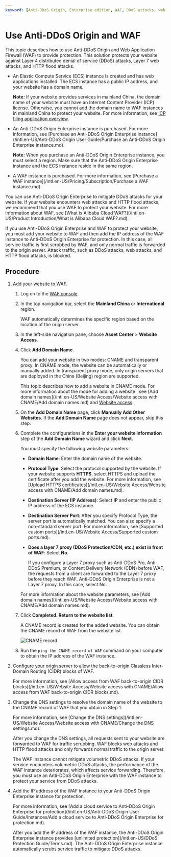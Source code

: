 ```yaml
---
keyword: [Anti-DDoS Origin, Enterprise edition, WAF, DDoS attacks, web attacks, HTTP flood attacks]
---
```


# Use Anti-DDoS Origin and WAF

This topic describes how to use Anti-DDoS Origin and Web Application Firewall \(WAF\) to provide protection. This solution protects your website against Layer 4 distributed denial of service \(DDoS\) attacks, Layer 7 web attacks, and HTTP flood attacks.

-   An Elastic Compute Service \(ECS\) instance is created and has web applications installed. The ECS instance has a public IP address, and your website has a domain name.

    **Note:** If your website provides services in mainland China, the domain name of your website must have an Internet Content Provider \(ICP\) license. Otherwise, you cannot add the domain name to WAF instances in mainland China to protect your website. For more information, see [ICP filing application overview]().

-   An Anti-DDoS Origin Enterprise instance is purchased. For more information, see [Purchase an Anti-DDoS Origin Enterprise instance](/intl.en-US/Anti-DDoS Origin User Guide/Purchase an Anti-DDoS Origin Enterprise instance.md).

    **Note:** When you purchase an Anti-DDoS Origin Enterprise instance, you must select a region. Make sure that the Anti-DDoS Origin Enterprise instance and the ECS instance reside in the same region.

-   A WAF instance is purchased. For more information, see [Purchase a WAF instance](/intl.en-US/Pricing/Subscription/Purchase a WAF instance.md).

You can use Anti-DDoS Origin Enterprise to mitigate DDoS attacks for your website. If your website encounters web attacks and HTTP flood attacks, we recommend that you use WAF to protect your website. For more information about WAF, see [What is Alibaba Cloud WAF?](/intl.en-US/Product Introduction/What is Alibaba Cloud WAF?.md).

If you use Anti-DDoS Origin Enterprise and WAF to protect your website, you must add your website to WAF and then add the IP address of the WAF instance to Anti-DDoS Origin Enterprise for protection. In this case, all service traffic is first scrubbed by WAF, and only normal traffic is forwarded to the origin server. Attack traffic, such as DDoS attacks, web attacks, and HTTP flood attacks, is blocked.

## Procedure

1.  Add your website to WAF.

    1.  Log on to the [WAF console](https://yundun.console.aliyun.com/?&p=wafnext).

    2.  In the top navigation bar, select the **Mainland China** or **International** region.

        WAF automatically determines the specific region based on the location of the origin server.

    3.  In the left-side navigation pane, choose **Asset Center** \> **Website Access**.

    4.  Click **Add Domain Name**.

        You can add your website in two modes: CNAME and transparent proxy. In CNAME mode, the website can be automatically or manually added. In transparent proxy mode, only origin servers that are deployed in the China \(Beijing\) region are supported.

        This topic describes how to add a website in CNAME mode. For more information about the mode for adding a website , see [Add domain names](/intl.en-US/Website Access/Website access with CNAME/Add domain names.md) and [Website access]().

    5.  On the **Add Domain Name** page, click **Manually Add Other Websites**. If the **Add Domain Name** page does not appear, skip this step.

    6.  Complete the configurations in the **Enter your website information** step of the **Add Domain Name** wizard and click **Next**.

        You must specify the following website parameters:

        -   **Domain Name**: Enter the domain name of the website.
        -   **Protocol Type**: Select the protocol supported by the website. If your website supports **HTTPS**, select HTTPS and upload the certificate after you add the website. For more information, see [Upload HTTPS certificates](/intl.en-US/Website Access/Website access with CNAME/Add domain names.md).
        -   **Destination Server \(IP Address\)**: Select **IP** and enter the public IP address of the ECS instance.
        -   **Destination Server Port**: After you specify Protocol Type, the server port is automatically matched. You can also specify a non-standard server port. For more information, see [Supported custom ports](/intl.en-US/Website Access/Supported custom ports.md).
        -   **Does a layer 7 proxy \(DDoS Protection/CDN, etc.\) exist in front of WAF**: Select **No**.

            If you configure a Layer 7 proxy such as Anti-DDoS Pro, Anti-DDoS Premium, or Content Delivery Network \(CDN\) before WAF, the requests from a client are forwarded to the Layer 7 proxy before they reach WAF. Anti-DDoS Origin Enterprise is not a Layer 7 proxy. In this case, select No.

        For more information about the website parameters, see [Add domain names](/intl.en-US/Website Access/Website access with CNAME/Add domain names.md).

    7.  Click **Completed. Return to the website list**.

        A CNAME record is created for the added website. You can obtain the CNAME record of WAF from the website list.

        ![CNAME record ](https://static-aliyun-doc.oss-cn-hangzhou.aliyuncs.com/assets/img/en-US/7801549951/p97144.png)

    8.  Run the `ping the CNAME record of WAF` command on your computer to obtain the IP address of the WAF instance.

2.  Configure your origin server to allow the back-to-origin Classless Inter-Domain Routing \(CIDR\) blocks of WAF.

    For more information, see [Allow access from WAF back-to-origin CIDR blocks](/intl.en-US/Website Access/Website access with CNAME/Allow access from WAF back-to-origin CIDR blocks.md).

3.  Change the DNS settings to resolve the domain name of the website to the CNAME record of WAF that you obtain in Step 1.

    For more information, see [Change the DNS settings](/intl.en-US/Website Access/Website access with CNAME/Change the DNS settings.md).

    After you change the DNS settings, all requests sent to your website are forwarded to WAF for traffic scrubbing. WAF blocks web attacks and HTTP flood attacks and only forwards normal traffic to the origin server.

    The WAF instance cannot mitigate volumetric DDoS attacks. If your service encounters volumetric DDoS attacks, the performance of the WAF instance deteriorates, which affects service forwarding. Therefore, you must use an Anti-DDoS Origin Enterprise with the WAF instance to protect your service from DDoS attacks.

4.  Add the IP address of the WAF instance to your Anti-DDoS Origin Enterprise instance for protection.

    For more information, see [Add a cloud service to Anti-DDoS Origin Enterprise for protection](/intl.en-US/Anti-DDoS Origin User Guide/Instances/Add a cloud service to Anti-DDoS Origin Enterprise for protection.md).

    After you add the IP address of the WAF instance, the Anti-DDoS Origin Enterprise instance provides [unlimited protection](/intl.en-US/DDoS Protection Guide/Terms.md). The Anti-DDoS Origin Enterprise instance automatically scrubs service traffic to mitigate DDoS attacks.


